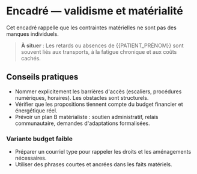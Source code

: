 # Encadré — validisme et matérialité

Cet encadré rappelle que les contraintes matérielles ne sont pas des manques individuels.

> **À situer** : Les retards ou absences de {{PATIENT_PRÉNOM}} sont souvent liés aux transports, à la fatigue chronique et aux coûts cachés.

## Conseils pratiques

- Nommer explicitement les barrières d'accès (escaliers, procédures numériques, horaires). Les obstacles sont structurels.
- Vérifier que les propositions tiennent compte du budget financier et énergétique réel.
- Prévoir un plan B matérialiste : soutien administratif, relais communautaire, demandes d'adaptations formalisées.

### Variante budget faible

- Préparer un courriel type pour rappeler les droits et les aménagements nécessaires.
- Utiliser des phrases courtes et ancrées dans les faits matériels.
